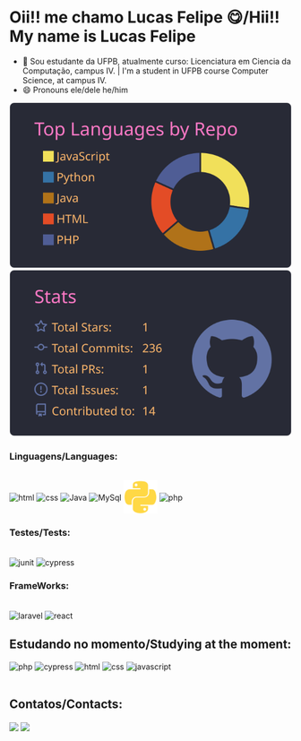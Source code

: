 # Oii!! me chamo Lucas Felipe :yum:/Hii!! My name is Lucas Felipe

- :school: Sou estudante da UFPB, atualmente curso: Licenciatura em Ciencia da Computação, campus IV. | I'm a student in UFPB course Computer Science, at campus IV.
- :smile: Pronouns ele/dele  he/him 

[![](https://raw.githubusercontent.com/FLucasF/FLucasF/master/profile-summary-card-output/dracula/1-repos-per-language.svg)](https://github.com/vn7n24fzkq/github-profile-summary-cards) 
[![](https://raw.githubusercontent.com/FLucasF/FLucasF/master/profile-summary-card-output/dracula/3-stats.svg)](https://github.com/vn7n24fzkq/github-profile-summary-cards) 


</div>

<!-- ## Linguagens que eu utilizo para programar/Languages I use for programming
<div style="display: inline_block"><br>

</div>

<div>
  <br/>
</div> -->

### Linguagens/Languages:
<div style="display: inline_block"><br>
  <img align="center" alt="html" height="60" width="60" src="https://cdn.jsdelivr.net/gh/devicons/devicon/icons/html5/html5-original.svg" />
  <img align="center" alt="css" height="60" width="60" src="https://cdn.jsdelivr.net/gh/devicons/devicon/icons/css3/css3-original.svg" />
  <img align="center" alt="Java" height="60" width="60" src="https://cdn.jsdelivr.net/gh/devicons/devicon/icons/java/java-original-wordmark.svg" />
  <img align="center" alt="MySql" height="60" width="60" src="https://cdn.jsdelivr.net/gh/devicons/devicon@latest/icons/mysql/mysql-original-wordmark.svg">
  <img align="center" alt="python" height="60" width="60" src="https://raw.githubusercontent.com/devicons/devicon/master/icons/python/python-plain.svg">
  <img align="center" alt="php" height="60" width="60" src="https://cdn.jsdelivr.net/gh/devicons/devicon@latest/icons/php/php-original.svg">    
</div>

### Testes/Tests:
<div style="display: inline_block"><br>       
    <img align="center" alt="junit" height="60" width="60" src="https://cdn.jsdelivr.net/gh/devicons/devicon@latest/icons/junit/junit-original.svg">
    <img align="center" alt="cypress" height="60" width="60" src="https://cdn.jsdelivr.net/gh/devicons/devicon@latest/icons/cypressio/cypressio-original.svg">      
</div>

### FrameWorks:
<div style="display: inline_block"><br>
    <img align="center" alt="laravel" height="60" width="60" src="https://cdn.jsdelivr.net/gh/devicons/devicon@latest/icons/laravel/laravel-original.svg">
    <img align="center" alt="react" height="60" width="60" src="https://cdn.jsdelivr.net/gh/devicons/devicon@latest/icons/react/react-original.svg">
</div>

## Estudando no momento/Studying at the moment:
<div>  
  <img align="center" alt="php" height="60" width="60" src="https://cdn.jsdelivr.net/gh/devicons/devicon@latest/icons/php/php-original.svg"> 
  <img align="center" alt="cypress" height="60" width="60" src="https://cdn.jsdelivr.net/gh/devicons/devicon@latest/icons/symfony/symfony-original-wordmark.svg" />
  <img align="center" alt="html" height="60" width="60" src="https://cdn.jsdelivr.net/gh/devicons/devicon/icons/html5/html5-original.svg" />
  <img align="center" alt="css" height="60" width="60" src="https://cdn.jsdelivr.net/gh/devicons/devicon/icons/css3/css3-original.svg" />  
  <img align="center" alt="javascript" height="60" width="60" src="https://cdn.jsdelivr.net/gh/devicons/devicon/icons/javascript/javascript-original.svg" />
</div>
<div>
  <br/>
</div>

## Contatos/Contacts:

<div> 
  <a href = "mailto:lucasfelipeGITHUB@gmail.com"><img align="center" height="30" img src="https://img.shields.io/badge/-Gmail-%23333?style=for-the-badge&logo=gmail&logoColor=white" target="_blank"></a>
  <a href="https://www.linkedin.com/in/lucas-felipe-gomes-pedrosa-a96a0825a/" target="_blank"><img align="center" height="30" img src="https://img.shields.io/badge/-LinkedIn-%230077B5?style=for-the-badge&logo=linkedin&logoColor=white" target="_blank"></a> 
  
</div>
